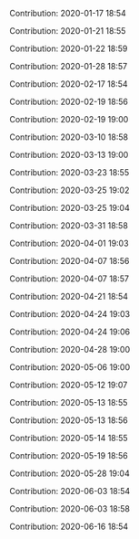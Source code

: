 Contribution: 2020-01-17 18:54

Contribution: 2020-01-21 18:55

Contribution: 2020-01-22 18:59

Contribution: 2020-01-28 18:57

Contribution: 2020-02-17 18:54

Contribution: 2020-02-19 18:56

Contribution: 2020-02-19 19:00

Contribution: 2020-03-10 18:58

Contribution: 2020-03-13 19:00

Contribution: 2020-03-23 18:55

Contribution: 2020-03-25 19:02

Contribution: 2020-03-25 19:04

Contribution: 2020-03-31 18:58

Contribution: 2020-04-01 19:03

Contribution: 2020-04-07 18:56

Contribution: 2020-04-07 18:57

Contribution: 2020-04-21 18:54

Contribution: 2020-04-24 19:03

Contribution: 2020-04-24 19:06

Contribution: 2020-04-28 19:00

Contribution: 2020-05-06 19:00

Contribution: 2020-05-12 19:07

Contribution: 2020-05-13 18:55

Contribution: 2020-05-13 18:56

Contribution: 2020-05-14 18:55

Contribution: 2020-05-19 18:56

Contribution: 2020-05-28 19:04

Contribution: 2020-06-03 18:54

Contribution: 2020-06-03 18:58

Contribution: 2020-06-16 18:54

